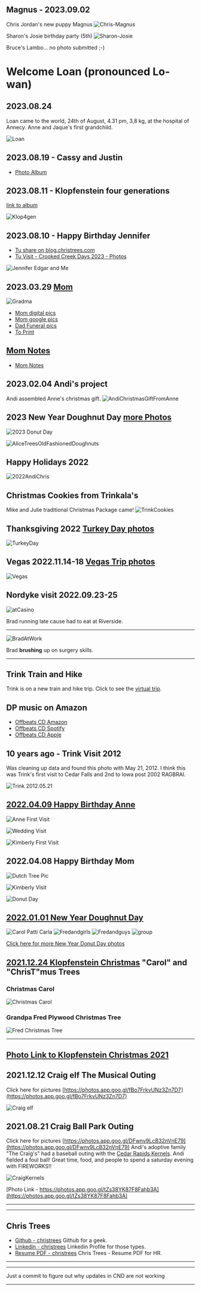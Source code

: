 ## Magnus - 2023.09.02
Chris Jordan's new puppy Magnus
![Chris-Magnus](./Chris-Magnus.jpg)

Sharon's Josie birthday party (5th)
![Sharon-Josie](./Lilian-JosieBirthday.jpeg)

Bruce's Lambo... no photo submitted ;-)

# Welcome Loan (pronounced Lo-wan)
## 2023.08.24
Loan came to the world, 24th of August, 4.31 pm, 3,8 kg, at the hospital of Annecy.  Anne and Jaque's first grandchild.

![Loan](Welcome_Loan_IMG-20230825-WA0052.jpg)

## 2023.08.19 - Cassy and Justin
- [Photo Album](https://photos.app.goo.gl/NLhCnTUjTzUf26te6)

## 2023.08.11 - Klopfenstein four generations
[link to album](https://photos.app.goo.gl/y7cunwdANcU1M9fu9)

![Klop4gen](Klopfenstein_4Generations_PXL_20230806_125430099.jpg)

## 2023.08.10 - Happy Birthday Jennifer

- [Tu share on blog.christrees.com](./share/Tu)
- [Tu Visit - Crooked Creek Days 2023 - Photos](https://photos.app.goo.gl/2CLZpeNsMgv2PpVz9)

![Jennifer Edgar and Me](./share/Tu/cat_TuVisit_2023_PXL_20230808_164919061.jpg)

## 2023.03.29 [Mom](./share/mom/)
![Gradma](./share/mom/Grandkids.jpeg)

- [Mom digital pics](https://photos.app.goo.gl/aMddCaTmqtoSDgWo8)
- [Mom google pics](https://photos.app.goo.gl/C2qCpRkvkdgWAM3H8)
- [Dad Funeral pics](https://photos.app.goo.gl/QVESNaP4TYDJRT4JA)
- [To Print](https://photos.app.goo.gl/qNGXKJSXy89rp4Mg7)

## [Mom Notes](./share/mom/notes)


- [Mom Notes](./share/mom/notes.md)

## 2023.02.04 Andi's project
Andi assembled Anne's christmas gift.
![AndiChristmasGiftFromAnne](./AndiChristmasGiftFromAnne.jfif)

## 2023 New Year Doughnut Day [more Photos](https://photos.app.goo.gl/TYXZyh8NqAhyKYfcA)
![2023 Donut Day](./2023DonutDay.jpg)

![AliceTreesOldFashionedDoughnuts](./AliceTreesOldFashionedDoughnuts.png)

## Happy Holidays 2022
![2022AndiChris](./2022AndiChris.jpg)

## Christmas Cookies from Trinkala's
Mike and Julie traditional Christmas Package came!
![TrinkCookies](./2022TrinkCookies.jpg)

## Thanksgiving 2022 [Turkey Day photos](https://photos.app.goo.gl/WS6y4WRgFWkejYpJ6)
![TurkeyDay](./2022TurkeyDayBrads.jpg)

## Vegas 2022.11.14-18 [Vegas Trip photos](https://photos.app.goo.gl/vgwiiCSjQtyjpS1J9)
![Vegas](./BradVegas.jpg)

## Nordyke visit 2022.09.23-25
![atCasino](./share/Nordyke/images/NordykeVisit_IMG_2321.jpeg)

Brad running late cause had to eat at Riverside.

---

![BradAtWork](./share/Nordyke/images/BradWork_IMG_2318.jpeg)

Brad __brushing__ up on surgery skills.

---

## Trink Train and Hike
Trink is on a new train and hike trip.  Click to see the [virtual trip](../share/Trink).

## DP music on Amazon
 - [Offbeats CD Amazon](https://music.amazon.com/albums/B001BVJJPE?ref=dm)
 - [Offbeats CD Spotify](https://open.spotify.com/album/06xAO8JHJK2Ul9Gux3lZBA?si=nTNANDnYR2yRVjjzIfHLQ)
 - [Offbeats CD Apple](https://music.apple.com/us/album/rockn-ska/278620141)

## 10 years ago - Trink Visit 2012
Was cleaning up data and found this photo with May 21, 2012.  I think this was Trink's first visit to Cedar Falls and 2nd to Iowa post 2002 RAGBRAI.

![Trink 2012.05.21](https://lh3.googleusercontent.com/pw/AM-JKLUJCwTg5-2CL0tfVJxSxdjAoKadQhe8t7rJudcCD9ftUej1e4OKkULfHxmu9PgsWTYzfA9mNtwu4IdcoYdXXyFgCtqrF0ZS8alw5G0zAht02kq737aaMuc75QTpX56UiyLXNrZ1gCP6IYmwZ6xfVHfn=w720-h960-no?authuser=0)

## [2022.04.09 Happy Birthday Anne](https://photos.app.goo.gl/7vh2xduseX7qW6zz9)

![Anne First Visit](https://lh3.googleusercontent.com/pw/AM-JKLVJbjdFwhZxYRL4I7fAG89_Yq3OE0MGIo7fIo_2fl5GkyFuWfJJYFZfg1R4AGVeuohrlnWFOGuoBf8mHh0RoMRM7GDicOLJaX39U5N9NktMb_bgd0g_RT_b-szz_uccRNuAubjVWrOLqDRQwIIO2vj4=w561-h748-no?authuser=0)

![Wedding Visit](https://lh3.googleusercontent.com/pw/AM-JKLXPq2ZN4vmmfZmzSupbCRkjAP7wRII1hBku0DkAIoIWj92J9a1p4nzs_Ujy5xEv5vVeKv1M-MmTcoO_nf7v__TS3rOrl80J3jJGPg1ZU3MFLYBXc6ZGMwwSPGET34YUrkWmrIIpQXiUbYvoOSv22DLN=w998-h748-no?authuser=0)

![Kimberly First Visit](https://lh3.googleusercontent.com/pw/AM-JKLUY4lZfjl8QzXviv5_P3nV8Th2yjG9YbjQktGeKB1lA53d_ZxzdyB-ziNq96dkXvttgTgIzyuF4FIrA_gOxNkrjD94gw5doz0z6L6V1bLWqKagy2Xnlb8PCQySe31BLzSyxjBKVqiBBGSI5BDQV-mxY=w998-h748-no?authuser=0)


## 2022.04.08 Happy Birthday Mom

![Dutch Tree Pic](https://lh3.googleusercontent.com/pw/AM-JKLUYfg5qrA8PtK7bBkM4h2hTaBi9mXSbdqcpfgVKk2JJD3pp05ZqImqSkyIrIzCWMlQWpqppwqgRDRwlOQxpAcXwoOJOgIF2fPZx8D0IRCNmG9uyKvGefW7dF_ETOJd-XrOiZxpLi5K9K3seZ2SfHL3M=w998-h748-no?authuser=0)

![Kimberly Visit](https://lh3.googleusercontent.com/pw/AM-JKLWwqvhLIlW4x9ydvATX1A9Yu7p8SL1-u5FV2DqU9CLh9M2akiigSZCoKyJS7euzHQRDUjPVaH-wMZ-xA3FGV-cc9AQzYMWv7IyWGS3WoI_R4bvjHSChIqIThC-nT9RIcndwPrtSgdfum5NN5LryvPe1=w998-h748-no?authuser=0)

![Donut Day](https://lh3.googleusercontent.com/LK-GHSRhqSgvMiP63kxRfGMRVbvLVKfKZ6q3a6toPfAtOYpkVb_di5IUuYhVMZIIw1OQsfvwdTBkIG-nuxiwWzILFxD-sLbmpJEULG9hXYTDLROYpgDRMX13QZwcMkbXUUR2_TVDdkr31bYx62Hghd9ik4kols51DctvEDg1Icaoo4loHCSWtFPp-iBFY13cif49INWrQFS2YbSgr26FGEmX5b-BxaqRMV_sHNjTpsD2zSPZ_VciPH71NzBZIEs6_bydRYToJVErM3LGjIuCCnYz8ZWhdhXKnQzlK4iT7vri3r1sV_yPT8De-pru7mujCkEy2vEnnn3dUpYwHeEvLFrBeKJU5OP1x6xMw7v4vdUYZTVyFVZMkvjWIhVROUUTwJmC8VA1JXY1qcXse-VEuTZNuB5iIGXcRKnqX-yNE1zqHmC2jkPkcelNDTtDCw9hidMp3CgfI_G0bHVRzQSPnWBN8DjtC-c0E4cPLmL_JHI4So3GBxCxqprN4PuQODvKttr01hUaBSu3j-1Hi9QEz9YOSHjSEcBD0X3CbmJH0Zk6VooGigdlXDuvY_XGgklsAtHo21H8XA4QXJzrM4Pb0HRH48Z_85ROGJBb3wRef3e5TB_Pp9gfwblum45R13LFTKAYyABvmI-EKB6FzeUToK2pjSoSwLfYLdItGnuc7WPZ7WUIAavIc-bgOfiO0LARxmK2H-dC5ZRAdkfGY-N1bYRFZ2pMra01R6msRIg-YdGoxXbdzpCk=w998-h748-no?authuser=0)


## [2022.01.01 New Year Doughnut Day](https://photos.app.goo.gl/6BFqK9CZsu2TtYAR6)

![Carol Patti Carla](https://lh3.googleusercontent.com/pw/AM-JKLXug8GXmoMiGqRi0BF9oW_f3TkqRFh7CK0_vBjBri5-9hcuKI8IA0UJo9eMJdMVHl4wICoKw1TgMc0hfrwCyu_nXxXxTGglvKU_FJoJpZav52Zfsy6Pm4aD3JW030EJwQd4lS2JRfBhZQXTv6eJquL2=w827-h620-no?authuser=0)
![Fredandgirls](https://lh3.googleusercontent.com/pw/AM-JKLUBmSOzTJz0ECOOfRJrro5J__sXBBRiwD5bHGCero0yFPBurYm1lXs3N1YzkjXOCnJ5tfA8mTjwhB_47YF57fQDP_OJF_H0nEbrH5z9vdx024PEmVaUqeNXDYz5jLdzi8wbGGi-dBJxn_eJQeUeX5ik=w827-h620-no?authuser=0)
![Fredandguys](https://lh3.googleusercontent.com/pw/AM-JKLUIlaBWoOVtlr2NQUoi7SaHZ_NBbCrnCfQIFzxH_B6X7LxOIk9xRWefQv-d8UgslP-lTlebaM90PUlG7KVxyHF_pM0Gn1PO1MfQxDDGB4ON_2R8wCzkT9BmT-rF55LMrLEbvd_jJhROrzyxZRuKds-c=w827-h620-no?authuser=0)
![group](https://lh3.googleusercontent.com/pw/AM-JKLWV8F3xkogXXT0hDWFL7gHkbCZq9p3Ej8zEZ6MMb3Ym2uWX4FhnyyOD9NvE3MqSvG-LsRpAIG0RNA9ZAL9xx1Afqd6ojHXvVUHfExu6TYu93Vecp1K0EhBlEYQ5gMCOfuaCZlxc2G0bN9cfD6j1l52Z=w827-h620-no?authuser=0)

[Click here for more New Year Donut Day photos](https://photos.app.goo.gl/6BFqK9CZsu2TtYAR6)

## [2021.12.24 Klopfenstein Christmas](https://photos.app.goo.gl/aXh977Zr6duQZBHz6) "Carol" and "ChrisT"mus Trees

### Christmas Carol
![Christmas Carol](https://lh3.googleusercontent.com/pw/AM-JKLXgz-KHwiZLIhZvsfdLg4Y2TSDZTN0xKNcFFnN0KZ-1eWXfIPNq6_tnWQXpaBjasFTNAYnzxx8K7tRi6OVu93O3Jq9-sxusQ7aJGnx_f4KmpcMQMs1KpU84YteevPEBbjA3swj7kPKk_6RKzxQJ5DLO=w1107-h830-no?authuser=0)

### Grandpa Fred Plywood Christmas Tree
![Fred Christmas Tree](https://lh3.googleusercontent.com/pw/AM-JKLVSRGwIQRcMOouiON_zhT9o1KrlcxDjgNQrYp8o7VPLTTXrxc10XeCChA_OGXMYDTV_wnT9ZI7qKsYgbNup-0zh0ei3UzzGCp2pRrK5PpfrQzxDnRsluQvQSUUCuzPoJjic7e8io__M3i1NxLkOpjGx=w623-h830-no?authuser=0)

---
[Photo Link to Klopfenstein Christmas 2021](https://photos.app.goo.gl/aXh977Zr6duQZBHz6)
---

## 2021.12.12 Craig elf The Musical Outing
Click here for pictures [https://photos.app.goo.gl/fBo7FrkvUNz3Zn7D7](https://photos.app.goo.gl/fBo7FrkvUNz3Zn7D7)

![Craig elf](https://lh3.googleusercontent.com/pw/AM-JKLUSvguMyOnwUubhTMqylkyxbCNeYJkIEibtGoqHo3Sw9w2INH6A_oa0JhZ7LkDvobt9JjWsJSLUiKC6dgLT7feD7vkAd3zF1tNsrEfH1ujCn3E3s0ZbP768iqoiAs6WQZbpuTh-3Dm_Z0KKflEgWh4j=w1107-h830-no?authuser=0)

## 2021.08.21 Craig Ball Park Outing
Click here for pictures [https://photos.app.goo.gl/DFwnv9LcB32nVnE79](https://photos.app.goo.gl/DFwnv9LcB32nVnE79)
Andi's adoptive family "The Craig's" had a baseball outing with the [Cedar Rapids Kernels](https://www.milb.com/cedar-rapids).  Andi fielded a foul ball!  Great time, food, and people to spend a saturday evening with FIREWORKS!!

![CraigKernels](https://lh3.googleusercontent.com/pw/AM-JKLUKejUidl9qQMuwtvkpw4wu4h_heMPMRcaqhUMIfFn4RkoExNFhcQLEAb1JNiRjyDDeGRfvUmZ-whGUKHazbKEl_Z1lGY2bvO4Ep8eeuxdyC0bPgLrguInXu29JR1HYgptNHreXi-tXy3p6SdxRyNEE=w994-h745-no?authuser=0)

[Photo Link - https://photos.app.goo.gl/tZs38YK87F8Fahb3A](https://photos.app.goo.gl/tZs38YK87F8Fahb3A)

---
---

## Chris Trees 
  - [Github - christrees](https://github.com/christrees) Github for a geek.
  - [Linkedin - christrees](https://linkedin.com/in/christrees) Linkedin Profile for those types.
  - [Resume PDF - christrees](https://christrees.com/docs/resume_christrees.pdf) Chris Trees - Resume PDF for HR.

  <hr/><hr/>
  
Just a commit to figure out why updates in CND are not working

<!--

[2022.01.09 Notes](/wip/README20220109.md)

## 2021.06.19 Fix'n it for Ken
Click here for link - [http://blog.christrees.com/fix/B&0/](http://blog.christrees.com/fix/B&0/)

I had to channel our old friend Rodger's repair skills... mainly his patience and small parts orgizational skills... and his Ken tollerance of course! 
Thanks Rog!
![Ken Disassembled](https://lh3.googleusercontent.com/pw/ACtC-3cKzmwqkwg7Fu1ltoywdXSCsTUa5JZCJCXpFhQGWIvfRB1QQlXAl_pVulJu2yox0vDSLMO8UKfl1oGDKFa99rFr1Op4OEVUVulXvScrA8sy9QB0oBvFcx2LeV2OaqKB0f99hTOjkspfsLiLdAFDDqeD=w1088-h816-no)

## 2021.04.11 Feeling burnt out
[Burnout-Attitudes](./Burnout-Attitudes.png)

Going to push on [gh learn-bg-anvil](http://gh.2cld.net/docs/blender/tutorial/learn-bg-anvil).  Need to cleanup my blender links also as I have them in [2cld/gh/docs/blender](https://github.com/2cld/gh/tree/master/docs/blender) and [christrees/blog/blender](https://github.com/christrees/blog/tree/master/blender).  Also need to find and cleanup what I have on the other tests.

## 2021.04.10 Grasshorse Cleanup
The intent today was to move more stuff out of the basement, but it was cold and rainly.  Did stop into the house and the roof is leaking between addition and main old house.  Brad, Brayden and myself then took a stab at grasshorse cleaning.  My goal is to keep defending corners and pushing out.  Brad and I got the SW basement corner cleared.  I intended to trace down the chiller unit as I think I can remove it also.  We took what I think is intended to be trash (the old lights) and sat them on the dock and dock-loading area.  We then moved to the NE basement corner and did a first pass clear and clean.  We started on the woodshop area NE corner.  This is the corner Brayden and I cleared last time, so this was the 'defend and expand'.  We did clear the vertical surfaces we had cleared last time, but at that point I had ran into more signs of non-progress I hit the SNAFU limit.

## 2021.04.09 More Maintainance
Cleared some more basement.  Got to the old leak pipe runs.  Thinking the leak was the laundry water I pulled drywall to get to it.  I think the water actually came from some sort of laundry overflow, not a leak in the supply pipe.  I pulled the washer and found the water was reversed Hot to Cold.  I also found the supply hot hose screen was corroded shut.  I pulled the screens and replace rubber washers.  That seemed to fix the washer.  The dryer vent was off.  I pulled the Dryer, attached the exhaust hoses. There was a lot of lint build up.  I pulled the front face of the dryer and vacumed the lint from everywhere including the felt seals both front and back.  Removing the front also made attaching the exhaust easier.  Dryer worked and also blew out a wad of lint from the exhaust pipe.

## 2021.04.04 Project Catchup
### Update [Blender Learning Project - Youtube](https://youtu.be/05pc088bPlA)
[Blender Learning Project - Youtube](https://youtu.be/05pc088bPlA) overview of what I was doing 6 months ago before I went to [T3 Farms](http://blog.christrees.com/farm/T3Farms/) to help pump poo.  I stopped the blender and the bathroom renovation rendering project.  This is a recap to myself and Gus so he keeps on me to review my progress.  BTW... I should model the new and improved T3 Farms equipment too.

### Update [ConverseHouse Website](https://conversehouse.com/)
I missed Al's email about the Zoom conference Friday night.  So I figured I'd go test the virtual links I setup to test on 2/24.  I added links to meeting rooms that should never expire BUT will require a conversehouse domain user to enter the room and accept any non-members request to enter.  I also added a room via the webapp I experimented with [https://zoom-app-clone.herokuapp.com/conversehouse](https://zoom-app-clone.herokuapp.com/conversehouse).  It mostly works and if people start using it, I'll fix the issues and make it into an app.  I also made the main site secure.
  
## 2021.04.03 - 2021.03.18 - Farm'n and Clean'n
Spend a few weeks down on the farm.
### The Bat Kite
I won the Cub Scout spring kite flying contest with this kite circa 1970... I think.  Found it while cleaning out my basement room at the folks place.

![20210403-ChrisTrees-BatKite-cira1970-IMG_1258.JPG](./share/image/20210403-ChrisTrees-BatKite-cira1970-IMG_1258.JPG)

### Clean'n stuff
I reached the far SE corner of the basement!  Moved stuff not touched since 1970's I think.

![20210403-ChrisTrees-ClearSECorner-IMG_1244.JPG](./share/image/20210403-ChrisTrees-ClearSECorner-IMG_1244.JPG)

I also reached the far NE corner, which was the office.  I think the stuff in the corner was placed (by me) in 2004.  Maybe I'll try to find a photo before I cleared.  I only cleared about 1/2 square foot, but I did get to the 2 East corners of the basement.  Now I just have to defend and expand the corners until I clear the entire basement.

![20210403-ChrisTrees-ClearNECorner-IMG_1265.JPG](./share/image/20210403-ChrisTrees-ClearNECorner-IMG_1265.JPG)

## 2021.02.15 - Still cold...

![20210215-33below-IMG_0974.JPG](./share/image/20210215-33below-IMG_0974.JPG)

### Digging out in 33 below
Makes me question why 
![20210215-33belowAndiDrive-IMG_0403.jpg](./share/image/20210215-33belowAndiDrive-IMG_0403.jpg)

## 2021.02.09 - Very Cold no rodeo today

![20210209-21below-IMG_0955.JPG](./share/image/20210209-21below-IMG_0955.JPG)

## 2020.09.29 - 2020.11.?? 
Farm'n with the Trees side [T3Farms](./farm/T3Farms/).  Cousin [Mike with grandkids](./share/MikeTrees/) Wyate and Drake.

## 2020.08.15 - Derecho info:  
Storm passed north of Winfield, and South of Cedar Falls.  No known farm damage for Mom.  Lots of damage and power out between Cedar Falls and Winfield.  
  <ol> Derecho 2020
    <li><a target="_blank" href="https://www.npr.org/2020/08/16/902868884/the-devastation-is-widespread-iowans-continue-to-struggle-in-aftermath-of-storm">NPR - Derecho aftermath</a></li>
    <li><a target="_blank" href="https://www.npr.org/2020/08/13/902106373/after-devastating-derecho-midwest-takes-stock-of-the-damage">NPR - After Devastating Derecho, Midwest Takes Stock Of The Damage</a></li>
    <li><a target="_blank" href="https://www.thegazette.com/subject/news/iowa-storm-derecho-recovery-cedar-rapids-federal-disaster-aid-national-guard-20200814">The Gazette - Gov. Reynolds</a></li>
    <li><a target="_blank" href="https://www.thegazette.com/derecho-storm-recovery-cleanup-20200815">The Gazette - Saturday Cleanup Cedar Rapids</a></li>
  </ol>
  <ol> Youtube clips
    <li><a target="_blank" href="https://www.youtube.com/watch?v=FYbP_bZvUcg">Live Iowa Derecho Coverage 8/10/20 - KGAN CBS2 Iowa's News Now</a></li>
    <li><a target="_blank" href="https://www.youtube.com/watch?v=pBkPichBlt8">Cedar Rapids Derecho Live Camera Aug 10, 2020</a></li>
    <li><a target="_blank" href="https://www.youtube.com/watch?v=gPdUslndvVI">Cole The Cornstar - Our Farm Got Destroyed</a></li>
    <li><a target="_blank" href="https://www.youtube.com/watch?v=Lw-MkxqYX5k">Cole The Cornstar - Assessing MAJOR Storm Damage</a></li>
    <li><a target="_blank" href="https://www.youtube.com/watch?v=e7M4VG7JpRQ">Cole The Cornstar - Our Worst Crop Ever</a></li>
    <li><a target="_blank" href="https://www.youtube.com/watch?v=q7w2TPgOAi0">How Farms Work - Flat Corn Derecho Farm Damage</a></li>
    <li><a target="_blank" href="https://www.youtube.com/watch?v=n-Z83cn9sck">Car by cornfield</a></li>
    <li><a target="_blank" href="https://www.youtube.com/watch?v=xQNvTqB0NYg">Newton</a></li>
    <li><a target="_blank" href="https://www.youtube.com/watch?v=2mtpj6lZR9M">Des Moines</a></li>
    <li><a target="_blank" href="https://www.youtube.com/watch?v=8fYQOnGt9EI">Dewitt</a></li>
    <li><a target="_blank" href="https://www.youtube.com/watch?v=Bfy4nmpf5Jg">Cedar Rapids</a></li>
    <li><a target="_blank" href="https://www.youtube.com/watch?v=V4YY9YMaQOU">Clinton</a></li>
    <li><a target="_blank" href="https://www.youtube.com/watch?v=qZKxxlFGIDc">Madrid</a></li>
    
  </ol>
  
  <hr/><hr/>
  
## 2019.10.09 Dad
  For info about Dad, [Click here](http://blog.christrees.com/dad/)

  <hr/><hr/>
 
### Scratch space
  <ul>
    <li>Storm on Rownd St <a href="https://photos.app.goo.gl/vFe2VnTEjaBLV5o69">Pictures</a></li>
    <li>Comet Neowise first magnitude from now through July 11; second magnitude from July 12 through July 17 and third magnitude from July 18 through July 22<a href="https://www.space.com/comet-neowise-visibility-july-2020.html">See Link</a></li>
    <li>July 11 - 10 degrees above the northeast horizon, 80 minutes before sunrise</li>
    <li>July 14 its altitude will have already doubled to 10 degrees, and by July 19 it will have doubled yet again to 20 degrees up by the end of nautical twilight.</li>
    <li>On Tuesday morning, July 14, 2020, the planet Jupiter will appear opposite the Sun as seen from the Earth. The best time to look for the planet is between midnight and 2 a.m. (local time) when it is at its highest point in the sky.</li>
    <li>July 10 - Saturn, while not as bright, will be easy to spot as it will be next to Jupiter throughout the entire night. The ringed planet will be reaching opposition about one week after Jupiter on Monday, July 20.</li>
  </ul>

-->

<hr/>


